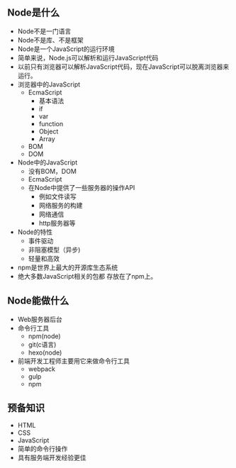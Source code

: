## Node是什么

-   Node不是一门语言
-   Node不是库、不是框架
-   Node是一个JavaScript的运行环境
-   简单来说，Node.js可以解析和运行JavaScript代码
-   以前只有浏览器可以解析JavaScript代码，现在JavaScript可以脱离浏览器来运行。
-   浏览器中的JavaScript
    -   EcmaScript
        -   基本语法
        -   if
        -   var
        -   function
        -   Object
        -   Array
    -   BOM
    -   DOM
-   Node中的JavaScript
    -   没有BOM，DOM
    -   EcmaScript
    -   在Node中提供了一些服务器的操作API
        -   例如文件读写
        -   网络服务的构建
        -   网络通信
        -   http服务器等
-   Node的特性
    -   事件驱动
    -   非阻塞模型（异步)
    -   轻量和高效
-   npm是世界上最大的开源库生态系统
-   绝大多数JavaScript相关的包都 存放在了npm上。

## Node能做什么

-   Web服务器后台
-   命令行工具
    -   npm(node)
    -   git(c语言)
    -   hexo(node)
-   前端开发工程师主要用它来做命令行工具
    -   webpack
    -   gulp
    -   npm

## 预备知识

-   HTML
-   CSS
-   JavaScript
-   简单的命令行操作
-   具有服务端开发经验更佳

